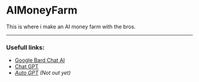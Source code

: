 # AIMoneyFarm
This is where i make an AI money farm with the bros.

---

### Usefull links:
 - [Google Bard Chat AI](https://bard.google.com/)
 - [Chat GPT](https://chat.openai.com/)
 - *[Auto GPT](https://news.agpt.co/) (Not out yet)* 
